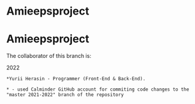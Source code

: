 # Amieepsproject

# Amieepsproject

The collaborator of this branch is:

    
  2022
  
    *Yurii Herasin - Programmer (Front-End & Back-End).
    
    * - used Calminder GitHub account for commiting code changes to the "master 2021-2022" branch of the repository
